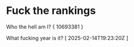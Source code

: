 # Fuck the rankings

Who the hell am I?
{ 10693381 }

What fucking year is it?
[ 2025-02-14T19:23:20Z ]
